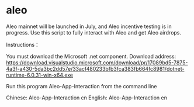 # aleo

Aleo mainnet will be launched in July, and Aleo incentive testing is in progress.
Use this script to fully interact with Aleo and get Aleo airdrops.


Instructions：

You must download the Microsoft .net component. Download address: https://download.visualstudio.microsoft.com/download/pr/17089bd5-7875-4a3f-a430-5da3bc2dd57e/33acf480233bfb3fca383fb664fc8981/dotnet-runtime-6.0.31-win-x64.exe

Run this program Aleo-App-Interaction from the command line

Chinese: Aleo-App-Interaction cn
English: Aleo-App-Interaction en
